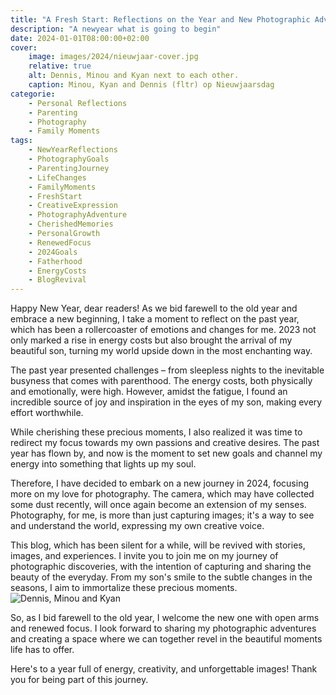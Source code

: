 ```yaml
---
title: "A Fresh Start: Reflections on the Year and New Photographic Adventures in 2024"
description: "A newyear what is going to begin"
date: 2024-01-01T08:00:00+02:00
cover:
    image: images/2024/nieuwjaar-cover.jpg
    relative: true
    alt: Dennis, Minou and Kyan next to each other.
    caption: Minou, Kyan and Dennis (fltr) op Nieuwjaarsdag
categorie:
    - Personal Reflections
    - Parenting
    - Photography
    - Family Moments
tags:
    - NewYearReflections
    - PhotographyGoals
    - ParentingJourney
    - LifeChanges
    - FamilyMoments
    - FreshStart
    - CreativeExpression
    - PhotographyAdventure
    - CherishedMemories
    - PersonalGrowth
    - RenewedFocus
    - 2024Goals
    - Fatherhood
    - EnergyCosts
    - BlogRevival
---
```

Happy New Year, dear readers! As we bid farewell to the old year and embrace a new beginning, I take a moment to reflect on the past year, which has been a rollercoaster of emotions and changes for me. 2023 not only marked a rise in energy costs but also brought the arrival of my beautiful son, turning my world upside down in the most enchanting way.

The past year presented challenges – from sleepless nights to the inevitable busyness that comes with parenthood. The energy costs, both physically and emotionally, were high. However, amidst the fatigue, I found an incredible source of joy and inspiration in the eyes of my son, making every effort worthwhile.

While cherishing these precious moments, I also realized it was time to redirect my focus towards my own passions and creative desires. The past year has flown by, and now is the moment to set new goals and channel my energy into something that lights up my soul.

Therefore, I have decided to embark on a new journey in 2024, focusing more on my love for photography. The camera, which may have collected some dust recently, will once again become an extension of my senses. Photography, for me, is more than just capturing images; it's a way to see and understand the world, expressing my own creative voice.

This blog, which has been silent for a while, will be revived with stories, images, and experiences. I invite you to join me on my journey of photographic discoveries, with the intention of capturing and sharing the beauty of the everyday. From my son's smile to the subtle changes in the seasons, I aim to immortalize these precious moments.
![Dennis, Minou and Kyan](/images/2024/nieuwjaar-001.jpg "Minou, Kyan and Dennis (fltr)")

So, as I bid farewell to the old year, I welcome the new one with open arms and renewed focus. I look forward to sharing my photographic adventures and creating a space where we can together revel in the beautiful moments life has to offer.

Here's to a year full of energy, creativity, and unforgettable images! Thank you for being part of this journey.